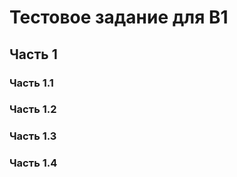 # Тестовое задание для B1  
## Часть 1  
### Часть 1.1  
### Часть 1.2  
### Часть 1.3  
### Часть 1.4  
